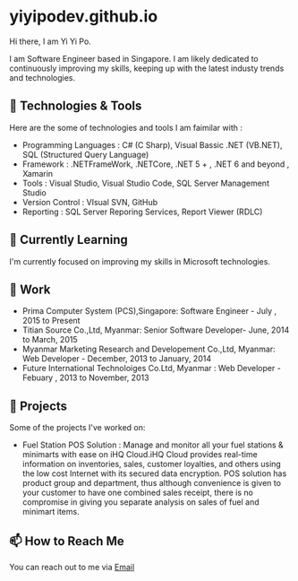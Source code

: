 # yiyipodev.github.io
Hi there, I am Yi Yi Po. 

I am Software Engineer based in Singapore. I am likely dedicated to continuously improving my skills, keeping up with the latest industy trends and technologies.

## 🔧 Technologies & Tools
Here are the some of technologies and tools I am faimilar with : 

- Programming Languages : C# (C Sharp), Visual Bassic .NET (VB.NET), SQL (Structured Query Language)
- Framework : .NETFrameWork, .NETCore, .NET 5 + , .NET 6 and beyond , Xamarin 
- Tools : Visual Studio, Visual Studio Code, SQL Server Management Studio 
- Version Control : VIsual SVN, GitHub
- Reporting : SQL Server Reporing Services, Report Viewer (RDLC)

## 🌱 Currently Learning
I'm currently focused on improving my skills in Microsoft technologies. 

## 💼 Work
- Prima Computer System (PCS),Singapore: Software Engineer - July , 2015 to Present 
- Titian Source Co.,Ltd, Myanmar: Senior Software Developer- June, 2014 to March, 2015
- Myanmar Marketing Research and Developement Co.,Ltd, Myanmar:  Web Developer - December, 2013 to January, 2014
- Future International Technoloiges Co.Ltd, Myanmar : Web Developer - Febuary , 2013 to November, 2013

## 🚀 Projects

Some of the projects I've worked on:
- Fuel Station POS Solution : Manage and monitor all your fuel stations & minimarts with ease on iHQ Cloud.iHQ Cloud provides real-time information on inventories, sales, customer loyalties, and others using the low cost Internet with its secured data encryption.  POS solution has product group and department, thus although convenience is given to your customer to have one combined sales receipt, there is no compromise in giving you separate analysis on sales of fuel and minimart items.


## 📫 How to Reach Me
You can reach out to me via [Email](mailto:yiyipo.dev@gmail.com)


  



